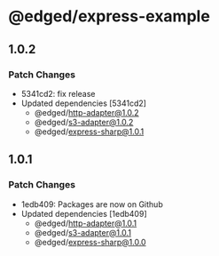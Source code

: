 # @edged/express-example

## 1.0.2

### Patch Changes

- 5341cd2: fix release
- Updated dependencies [5341cd2]
  - @edged/http-adapter@1.0.2
  - @edged/s3-adapter@1.0.2
  - @edged/express-sharp@1.0.1

## 1.0.1

### Patch Changes

- 1edb409: Packages are now on Github
- Updated dependencies [1edb409]
  - @edged/http-adapter@1.0.1
  - @edged/s3-adapter@1.0.1
  - @edged/express-sharp@1.0.0
